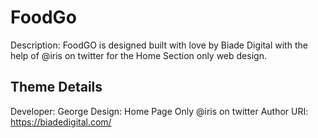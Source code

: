 ﻿# FoodGo

Description: FoodGO is designed built with love by Biade Digital with the help of @iris on twitter for the Home Section only web design.

## Theme Details
Developer: George
Design: Home Page Only @iris on twitter
Author URI: https://biadedigital.com/
